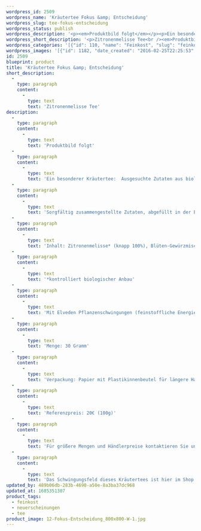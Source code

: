 ```yaml
---
wordpress_id: 2509
wordpress_name: 'Kräutertee Fokus &amp; Entscheidung'
wordpress_slug: tee-fokus-entscheidung
wordpress_status: publish
wordpress_description: '<p><em>Produktbild folgt</em></p><p>Ein besonderer Kräutertee:  Ausgesuchte Zutaten aus biologischem Anbau, achtsam und liebevoll in kleinen Auflagen gemischt und mit einem aktivierbaren Informationsfeld zu Fokus und Entscheidung versehen. Affirmation: " Ich bin fokussiert und entschieden"<br />Sorgfältig zusammengestellte Zutaten, abgefüllt in der Elveden-Waldküche im Süden Deutschlands. Ohne Zugabe von Geschmacksverstärkern, ohne Farbstoffe, vegan.</p><p>Inhalt: Zitronenmelisse* (knapp 100%), Blüten-Gewürzmischung* (unter 1%).<br /><em>*kontrolliert biologischer Anbau<br /></em>Mit Elveden Pflanzenschwingungen (feinstoffliche Energie) " Fokus &amp; Entscheidung".</p><p>Menge: 30 Gramm<br />Verpackung: Papier mit Plastikinnenbeutel für längere Haltbarkeit<br />Referenzpreis: 20€ (100g)</p><p>Für größere Mengen und Händlerpreise kontaktieren Sie uns bitte einfach direkt. <a href="mailto:info@elvedenverlag.de">info@elvedenverlag.de</a>.</p><p>Das Schwingungsfeld dieses Kräutertees ist hier im Shop auch erhältlich als <a href="https://my.feenbaum.de/produkt-kategorie/energiebilder/fotokarten/energetisierung-fotokarten/">Fotokarte</a>, <a href="https://my.feenbaum.de/produkt-kategorie/energiebilder/wandbilder/energetisierung/">Wandbild, </a><a href="https://my.feenbaum.de/produkt/energiekissen-fokus-entscheidung/">Kissen</a> und <a href="https://my.feenbaum.de/produkt-kategorie/energiesprays/energetisierung-energiesprays/">Energiespray</a></p><p><a href="https://my.feenbaum.de/anwendung-energiekissen/">Anwendungshinweise</a></p>'
wordpress_short_description: '<p>Zitronenmelisse Tee<br /><em>Produktbild folgt</em></p>'
wordpress_categories: '[{"id": 110, "name": "Feinkost", "slug": "feinkost"}, {"id": 66, "name": "Neuerscheinungen", "slug": "neuerscheinungen"}, {"id": 112, "name": "Tee", "slug": "tee"}]'
wordpress_images: '[{"id": 1182, "date_created": "2016-02-25T22:25:53", "date_created_gmt": "2016-02-25T20:25:53", "date_modified": "2016-02-25T22:25:53", "date_modified_gmt": "2016-02-25T20:25:53", "src": "https://my.feenbaum.de/wp-content/uploads/2016/02/12-Fokus-Entscheidung_800x800-W-1.jpg", "name": "12 Fokus-Entscheidung_800x800-W", "alt": ""}]'
id: 2509
blueprint: product
title: 'Kräutertee Fokus &amp; Entscheidung'
short_description:
  -
    type: paragraph
    content:
      -
        type: text
        text: 'Zitronenmelisse Tee'
description:
  -
    type: paragraph
    content:
      -
        type: text
        text: 'Produktbild folgt'
  -
    type: paragraph
    content:
      -
        type: text
        text: 'Ein besonderer Kräutertee:  Ausgesuchte Zutaten aus biologischem Anbau, achtsam und liebevoll in kleinen Auflagen gemischt und mit einem aktivierbaren Informationsfeld zu Fokus und Entscheidung versehen. Affirmation: " Ich bin fokussiert und entschieden"'
  -
    type: paragraph
    content:
      -
        type: text
        text: 'Sorgfältig zusammengestellte Zutaten, abgefüllt in der Elveden-Waldküche im Süden Deutschlands. Ohne Zugabe von Geschmacksverstärkern, ohne Farbstoffe, vegan.'
  -
    type: paragraph
    content:
      -
        type: text
        text: 'Inhalt: Zitronenmelisse* (knapp 100%), Blüten-Gewürzmischung* (unter 1%).'
  -
    type: paragraph
    content:
      -
        type: text
        text: '*kontrolliert biologischer Anbau'
  -
    type: paragraph
    content:
      -
        type: text
        text: 'Mit Elveden Pflanzenschwingungen (feinstoffliche Energie) " Fokus & Entscheidung".'
  -
    type: paragraph
    content:
      -
        type: text
        text: 'Menge: 30 Gramm'
  -
    type: paragraph
    content:
      -
        type: text
        text: 'Verpackung: Papier mit Plastikinnenbeutel für längere Haltbarkeit'
  -
    type: paragraph
    content:
      -
        type: text
        text: 'Referenzpreis: 20€ (100g)'
  -
    type: paragraph
    content:
      -
        type: text
        text: 'Für größere Mengen und Händlerpreise kontaktieren Sie uns bitte einfach direkt. info@elvedenverlag.de.'
  -
    type: paragraph
    content:
      -
        type: text
        text: 'Das Schwingungsfeld dieses Kräutertees ist hier im Shop auch erhältlich als Fotokarte, Wandbild, Kissen und Energiespray'
updated_by: 489b06db-283b-4690-a50e-8a3ba37dc968
updated_at: 1685351307
product_tags:
  - feinkost
  - neuerscheinungen
  - tee
product_image: 12-Fokus-Entscheidung_800x800-W-1.jpg
---
```

